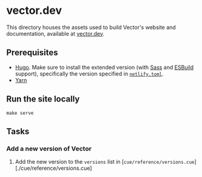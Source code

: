 # vector.dev

This directory houses the assets used to build Vector's website and documentation, available at [vector.dev][vector].

## Prerequisites

* [Hugo]. Make sure to install the extended version (with [Sass] and [ESBuild] support), specifically the version specified in [`netlify.toml`][netlify_toml].
* [Yarn]

## Run the site locally

```shell
make serve
```

## Tasks

### Add a new version of Vector

1. Add the new version to the `versions` list in [`cue/reference/versions.cue`][./cue/reference/versions.cue]

[esbuild]: https://github.com/evanw/esbuild
[hugo]: https://gohugo.io
[netlify_toml]: ../netlify.toml
[sass]: https://sass-lang.com
[vector]: https://vector.dev
[yarn]: https://yarnpkg.com
